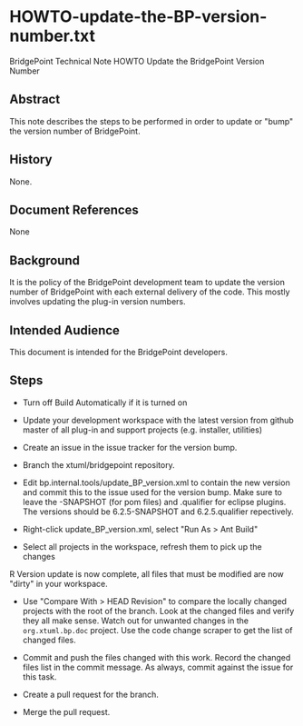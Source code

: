 # HOWTO-update-the-BP-version-number.txt


BridgePoint Technical Note
HOWTO Update the BridgePoint Version Number


Abstract
--------
This note describes the steps to be performed in order to update or "bump"
the version number of BridgePoint.

History
-------
None.

Document References
-------------------
None

Background
----------
It is the policy of the BridgePoint development team to update the version
number of BridgePoint with each external delivery of the code.  This mostly
involves updating the plug-in version numbers.

Intended Audience
-----------------
This document is intended for the BridgePoint developers.

Steps
-----

  - Turn off Build Automatically if it is turned on
  
  - Update your development workspace with the latest version from github master
   of all plug-in and support projects (e.g. installer, utilities)
   
  - Create an issue in the issue tracker for the version bump.
  
  - Branch the xtuml/bridgepoint repository.

  - Edit bp.internal.tools/update_BP_version.xml to contain the new version and
   commit this to the issue used for the version bump.  Make sure to leave the -SNAPSHOT (for pom files) and .qualifier for eclipse plugins.  The versions should be 6.2.5-SNAPSHOT and 6.2.5.qualifier repectively.
   
  - Right-click update_BP_version.xml, select "Run As > Ant Build"

  - Select all projects in the workspace, refresh them to pick up the changes
  
  R Version update is now complete, all files that must be modified are now
   "dirty" in your workspace.   

  - Use "Compare With > HEAD Revision" to compare the locally changed projects 
   with the root of the branch.  Look at the changed files and verify they all 
   make sense.  Watch out for unwanted changes in the `org.xtuml.bp.doc` project.
   Use the code change scraper to get the list of changed files.  

  - Commit and push the files changed with this work.  Record the changed files
   list in the commit message.  As always, commit against the issue for this
   task.

  - Create a pull request for the branch.

  - Merge the pull request.


